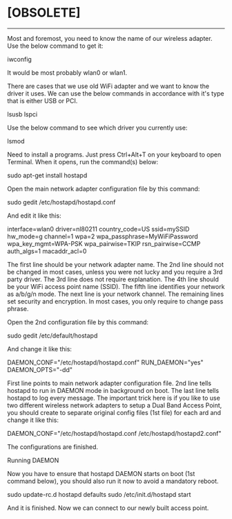# [OBSOLETE]
---

Most and foremost, you need to know the name of our wireless adapter. Use the below command to get it:

iwconfig

It would be most probably wlan0 or wlan1.

There are cases that we use old WiFi adapter and we want to know the driver it uses. We can use the below commands in accordance with it's type that is either USB or PCI.

lsusb
lspci

Use the below command to see which driver you currently use:

lsmod

Need to install a programs. Just press Ctrl+Alt+T on your keyboard to open Terminal. When it opens, run the command(s) below:

sudo apt-get install hostapd

Open the main network adapter configuration file by this command:

sudo gedit /etc/hostapd/hostapd.conf

And edit it like this:

interface=wlan0
driver=nl80211
country_code=US
ssid=mySSID
hw_mode=g
channel=1
wpa=2
wpa_passphrase=MyWiFiPassword
wpa_key_mgmt=WPA-PSK
wpa_pairwise=TKIP
rsn_pairwise=CCMP
auth_algs=1
macaddr_acl=0

The first line should be your network adapter name. The 2nd line should not be changed in most cases, unless you were not lucky and you require a 3rd party driver. The 3rd line does not require explanation. The 4th line should be your WiFi access point name (SSID). The fifth line identifies your network as a/b/g/n mode. The next line is your network channel. The remaining lines set security and encryption. In most cases, you only require to change pass phrase.

Open the 2nd configuration file by this command:

sudo gedit /etc/default/hostapd

And change it like this:

DAEMON_CONF="/etc/hostapd/hostapd.conf"
RUN_DAEMON="yes"
DAEMON_OPTS="-dd"

First line points to main network adapter configuration file. 2nd line tells hostapd to run in DAEMON mode in background on boot. The last line tells hostapd to log every message. The important trick here is if you like to use two different wireless network adapters to setup a Dual Band Access Point, you should create to separate original config files (1st file) for each ard and change it like this:

DAEMON_CONF="/etc/hostapd/hostapd.conf /etc/hostapd/hostapd2.conf"

The configurations are finished.

Running DAEMON

Now you have to ensure that hostapd DAEMON starts on boot (1st command below), you should also run it now to avoid a mandatory reboot.

sudo update-rc.d hostapd defaults
sudo /etc/init.d/hostapd start

And it is finished. Now we can connect to our newly built access point.
